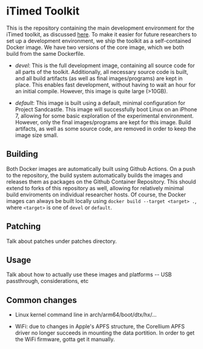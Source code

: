 # iTimed Toolkit

This is the repository containing the main development environment for the iTimed toolkit,
as discussed [here](https://eprint.iacr.org/2021/464). To make it easier for future researchers
to set up a development environment, we ship the toolkit as a self-contained Docker image. We
have two versions of the core image, which we both build from the same Dockerfile.

- *devel*: This is the full development image, containing all source code for all parts of the
   toolkit. Additionally, all necessary source code is built, and all build artifacts (as well
   as final images/programs) are kept in place. This enables fast development, without having
   to wait an hour for an initial compile. However, this image is quite large (>10GB).

- *default*: This image is built using a default, minimal configuration for Project Sandcastle.
   This image will successfully boot Linux on an iPhone 7, allowing for some basic exploration
   of the experimental environment. However, only the final images/programs are kept for this
   image. Build artifacts, as well as some source code, are removed in order to keep the image
   size small.

## Building

Both Docker images are automatically built using Github Actions. On a push to the repository,
the build system automatically builds the images and releases them as packages on the Github
Container Repository. This should extend to forks of this repository as well, allowing for
relatively minimal build enviroments on individual researcher hosts. Of course, the Docker
images can always be built locally using `docker build --target <target> .`, where `<target>`
is one of `devel` or `default`.

## Patching

Talk about patches under patches directory.

## Usage

Talk about how to actually use these images and platforms -- USB passthrough, considerations,
etc

## Common changes

 - Linux kernel command line in arch/arm64/boot/dtx/hx/...

 - WiFi: due to changes in Apple's APFS structure, the Corellium APFS driver no longer succeeds in mounting the data portition. In order to get the WiFi firmware, gotta get it manually.
